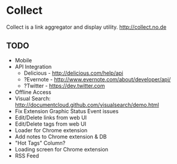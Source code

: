 Collect
=================
Collect is a link aggregator and display utility.
http://collect.no.de

TODO
----------

* Mobile
* API Integration
    * Delicious - http://delicious.com/help/api 
    * ?Evernote - http://www.evernote.com/about/developer/api/
    * ?Twitter - https://dev.twitter.com 
* Offline Access
* Visual Search: http://documentcloud.github.com/visualsearch/demo.html
* Fix Extension Graphic Status Event issues
* Edit/Delete links from web UI
* Edit/Delete tags from web UI
* Loader for Chrome extension
* Add notes to Chrome extension & DB
* "Hot Tags" Column?
* Loading screen for Chrome extension
* RSS Feed

